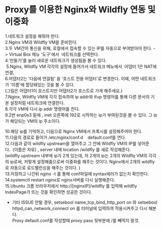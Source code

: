 ​
# Proxy를 이용한 Nginx와 Wildfly 연동 및 이중화
1.네트워크 설정을 해줘야 한다. <br>
2.Nginx VM과 Wildfly VM을 준비힌다.<br>
3.두 VM간의 통신을 위해, 로컬에서 접속할 수 있는 IP를 자동으로 부여받아야 한다. -> Virtual Box 메뉴 '도구'에서  네트워크를 선택한다.<br>
4.'만들기'를 눌러 새로운 네트워크가 생성됨을 볼 수 있다.<br>
​​
5.Nginx, Wildfly VM 각각의 설정에 들어가서 네트워크 메뉴에서  어댑터 1은 NAT에 연결,<br>
6.어댑터2는 '다음에 연걸됨' 을 '호스트 전용 어댑터'로 변경한다. 이때, 어떤 네트워크가 '이름'에 할당돼있는 것을 볼 수 있다.<br>
(그림은 어댑터1이 호스트지만 어댑터2가 호스트로 가게 해주세요.)<br>
7.Nginx, Wildfly VM에 각각 접속하여 ip addr와 ifup 명령어를 통해 다른 문서의 기본 설정처럼 네트워크에 연결한다.<br>
8.각각 VM에 다시 ip addr 명령어를 친다.<br>
9.2번 enp0s3 밑에 , inet 오른쪽에 192로 시작하는 ip가 부여된것을 볼 수 있다. 그 ip가 해당되는 VM의 ip 주소이다.<br>

10.해당 ip를 기억하고, 다음으로 Nginx VM에서 프록시를 설정해주어야 한다.<br>
11.다음의 경로로 들어가 /etc/nginx/conf.d    default.conf를 연다.<br>
12.다음과 같이 wildfly upstream을 열어주고 그 안에 Wildfly VM의 IP를 넣어준다.  (이름은 자유) , server 내에 location /wildfly 를 새로 작성해준다.<br>
 (wildfly upstream 내부에 ip가 2개 있는데, 저 2개의 ip는 2개의 Wildfly VM의 각각의 ip로써, 저렇게 설정해줌으로써 이중화를 해주는 것이다. Nginx에서 2개의 wildfly로 자동으로 로드밸런싱을 해주는 것이다. )<br>
13.저정하고 나간뒤 nginx -t 를 통해 conf파일에 syntax에러가 없는지 확인한다.<br>
14.systemctl restart nginx로 nginx서버를 다시 실행해준다.<br>
15.Ubuntu 크롬 브라우저에서 http://[nginxIP]/wildfly 를 입력해 wildfly IndexPage가 뜨는 것을 확인하면 성공한 것이다.<br>

* 기타 ISSUE
안될 경우, setsebool name_tcp_bind_http_port on 와 setsebool httpd_can_network_connect on 를 터미널에 입력하여 적용시켜주고 다시 해본다. <br>
Proxy default.conf를 작성할때 proxy pass 뒷부분에 /를 빼먹지 말것.
 



​
